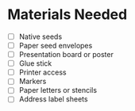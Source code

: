 # Materials Needed 

- [ ] Native seeds
- [ ] Paper seed envelopes 
- [ ] Presentation board or poster
- [ ] Glue stick
- [ ] Printer access 
- [ ] Markers 
- [ ] Paper letters or stencils 
- [ ] Address label sheets 
